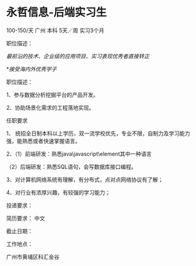 # 永哲信息-后端实习生

100-150/天 广州 本科 5天／周 实习3个月

职位描述：

*最前沿的技术、企业级的应用项目、实习表现优秀者直接转正*

**接受海内外优秀学子*

职位描述：

1、参与数据分析挖掘平台的产品开发。

2、协助场景化需求的工程落地实现。



任职要求

1、	统招全日制本科以上学历，双一流学校优先，专业不限，自制力及学习能力强，能熟悉或者快速掌握语言。

2、（1）前端研发：熟悉java\javascript\element其中一种语言

   （2）后端研发：熟悉SQL语句，会写数据库接口编程。

3、对计算机网络系统有理解，有分布式，点对点网络协议有了解；

4、对行业有浓厚兴趣，有较强的学习能力；



投递要求：

简历要求： 中文

截止日期：

工作地点：

广州市黄埔区科汇金谷